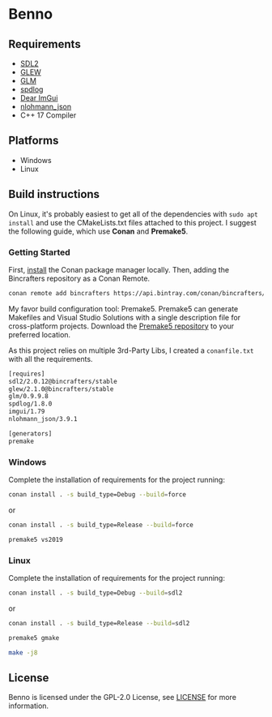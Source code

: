 # Benno

## Requirements

- [SDL2](https://www.libsdl.org/download-2.0.php)
- [GLEW](http://glew.sourceforge.net/)
- [GLM](https://glm.g-truc.net/0.9.9/index.html)
- [spdlog](https://github.com/gabime/spdlog)
- [Dear ImGui](https://github.com/ocornut/imgui)
- [nlohmann_json](https://github.com/nlohmann/json)
- C++ 17 Compiler

## Platforms

- Windows
- Linux

## Build instructions

On Linux, it's probably easiest to get all of the dependencies with `sudo apt install` and use the CMakeLists.txt files attached to this project. I suggest the following guide, which use **Conan** and **Premake5**.

### Getting Started

First, [install](https://docs.conan.io/en/latest/installation.html) the Conan package manager locally. Then, adding the Bincrafters repository as a Conan Remote.

```bash
conan remote add bincrafters https://api.bintray.com/conan/bincrafters/public-conan
```

My favor build configuration tool: Premake5. Premake5 can generate Makefiles and Visual Studio Solutions with a single description file for cross-platform projects. Download the [Premake5 repository](https://premake.github.io/download.html) to your preferred location.

As this project relies on multiple 3rd-Party Libs, I created a `conanfile.txt` with all the requirements.

```txt
[requires]
sdl2/2.0.12@bincrafters/stable
glew/2.1.0@bincrafters/stable
glm/0.9.9.8
spdlog/1.8.0
imgui/1.79
nlohmann_json/3.9.1

[generators]
premake
```

### Windows

Complete the installation of requirements for the project running:

```bash
conan install . -s build_type=Debug --build=force
```

or

```bash
conan install . -s build_type=Release --build=force
```

```bash
premake5 vs2019
```

### Linux

Complete the installation of requirements for the project running:

```bash
conan install . -s build_type=Debug --build=sdl2
```

or

```bash
conan install . -s build_type=Release --build=sdl2
```

```bash
premake5 gmake
```

```bash
make -j8
```

## License

Benno is licensed under the GPL-2.0 License, see [LICENSE](https://github.com/stwe/Benno/blob/master/LICENSE) for more information.
